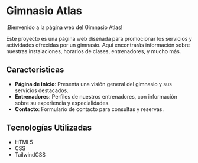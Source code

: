 # Gimnasio Atlas

¡Bienvenido a la página web del Gimnasio Atlas!

Este proyecto es una página web diseñada para promocionar los servicios y actividades ofrecidas por un gimnasio. Aquí encontrarás información sobre nuestras instalaciones, horarios de clases, entrenadores, y mucho más.

## Características

- **Página de inicio**: Presenta una visión general del gimnasio y sus servicios destacados.
- **Entrenadores**: Perfiles de nuestros entrenadores, con información sobre su experiencia y especialidades.
- **Contacto**: Formulario de contacto para consultas y reservas.

## Tecnologías Utilizadas

- HTML5
- CSS
- TailwindCSS

